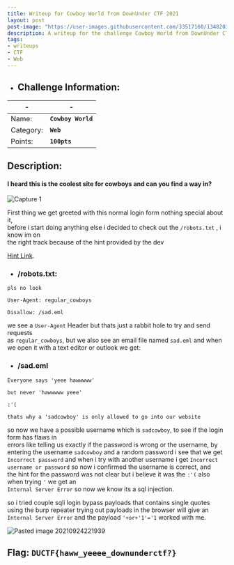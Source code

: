 ```yaml
---
title: Writeup for Cowboy World from DownUnder CTF 2021
layout: post
post-image: "https://user-images.githubusercontent.com/33517160/134820324-ed6ff6c0-8379-458a-977c-b07b77353067.png"
description: A writeup for the challenge Cowboy World from DownUnder CTF 2021.
tags:
- writeups
- CTF
- Web
---
```


- ## Challenge Information:

| - | - |
| ----------- | ----------- |
| Name: | **`Cowboy World`** |
| Category: | **`Web`** |
| Points: | **`100pts`**|

## Description: 
<h4>I heard this is the coolest site for cowboys and can you find a way in?</h4>


![Capture 1](https://user-images.githubusercontent.com/33517160/134733781-d93f214b-a3f5-41d6-928a-122782eb34ee.png)

First thing we get greeted with this normal login form nothing special about it,<br>
before i start doing anything else i decided to check out the `/robots.txt` , i know im on<br> the right track because of the hint provided by the dev

[Hint Link]([https://www.youtube.com/watch?v=fn3KWM1kuAw](https://www.youtube.com/watch?v=fn3KWM1kuAw)).


- ### /robots.txt:
```
pls no look

User-Agent: regular_cowboys

Disallow: /sad.eml
```

we see a `User-Agent` Header but thats just a rabbit hole to try and send requests<br> as `regular_cowboys`, but we also see an email file named `sad.eml` and when we open it with a text editor or outlook we get:

- ### /sad.eml
```
Everyone says 'yeee hawwwww'  
  
but never 'hawwwww yeee'  
  
:'(  
  
thats why a 'sadcowboy' is only allowed to go into our website
```

so now we have a possible username which is `sadcowboy`, to see if the login form has flaws in<br> errors like telling us exactly if the password is wrong or the username, by entering the username `sadcowboy` and a random password i see that we get<br> `Incorrect password` and when i try with another username i get `Incorrect username or password` so now i confirmed the username is correct, and<br> the hint for the password was not clear but i believe it was the `:'(` also when trying `'` we get an<br> `Internal Server Error` so now we know its a sql injection.

so i tried couple sqli login bypass payloads that contains single quotes using the burp repeater trying out payloads in the browser will give an `Internal Server Error` and the payload `'+or+'1'='1` worked with me.


![Pasted image 20210924221939](https://user-images.githubusercontent.com/33517160/134733847-6e8fa801-7aed-4472-9823-cfd38f675f91.png)

## Flag: **`DUCTF{haww_yeeee_downunderctf?}`** 